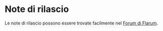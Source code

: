<template>
  <outdated-it class="blue"></outdated-it>
</template>

# Note di rilascio

<!--
https://github.com/flarum/docs/issues/22
https://laravel.com/docs/5.7/releases

## Schema versioni

## Policy di Supporto

## Note di rilascio
-->

Le note di rilascio possono essere trovate facilmente nel [Forum di Flarum](https://discuss.flarum.org/t/blog?sort=newest).

